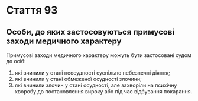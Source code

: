 Cтаття 93
====
Особи, до яких застосовуються примусові заходи медичного характеру
----
Примусові заходи медичного характеру можуть бути застосовані судом до осіб:
1) які вчинили у стані неосудності суспільно небезпечні діяння;
2) які вчинили у стані обмеженої осудності злочини;
3) які вчинили злочин у стані осудності, але захворіли на психічну хворобу до постановлення вироку або під час відбування покарання.
